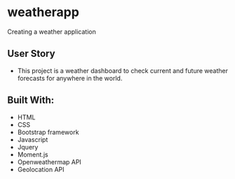 # weatherapp
Creating a weather application

## User Story

* This project is a weather dashboard to check current and future weather forecasts for anywhere in the world.

## Built With:

* HTML
* CSS
* Bootstrap framework
* Javascript
* Jquery
* Moment.js
* Openweathermap API
* Geolocation API
